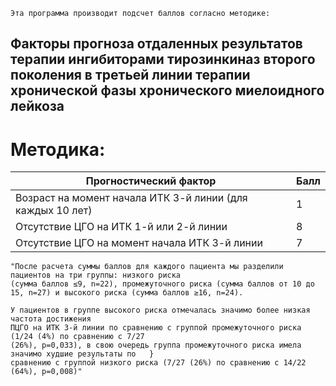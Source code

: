     Эта программа производит подсчет баллов согласно методике:

## Факторы прогноза отдаленных результатов терапии ингибиторами тирозинкиназ второго поколения в третьей линии терапии хронической фазы хронического миелоидного лейкоза
# Методика:

| Прогностический фактор |  Балл|
|-------------------------|-------------------------------------|
|Возраст на момент начала ИТК 3-й линии (для каждых 10 лет)| 1 |
|Отсутствие ЦГО на ИТК 1-й или 2-й линии| 8 |
|Отсутствие ЦГО на момент начала ИТК 3-й линии| 7|

    "После расчета суммы баллов для каждого пациента мы разделили пациентов на три группы: низкого риска
    (сумма баллов ≤9, n=22), промежуточного риска (сумма баллов от 10 до 15, n=27) и высокого риска (сумма баллов ≥16, n=24).

    У пациентов в группе высокого риска отмечалась значимо более низкая частота достижения
    ПЦГО на ИТК 3-й линии по сравнению с группой промежуточного риска (1/24 (4%) по сравнению с 7/27
    (26%), p=0,033), в свою очередь группа промежуточного риска имела значимо худшие результаты по   }
    сравнению с группой низкого риска (7/27 (26%) по сравнению с 14/22 (64%), p=0,008)"

[//]: # ()

[//]: # (# Вид приложения:)

[//]: # ()

[//]: # (**Стартовое положение**)

[//]: # ()

[//]: # (![ressult]&#40;./asset/med3.jpg&#41;)

[//]: # ()

[//]: # (Положение с введенными данными)

[//]: # ()

[//]: # (![ressult]&#40;./asset/med2.jpg&#41;)

[//]: # ()

[//]: # (Пример результата)

[//]: # ()

[//]: # (![ressult]&#40;./asset/med1.jpg&#41;)




  